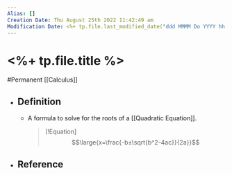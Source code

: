 ```yaml
---
Alias: []
Creation Date: Thu August 25th 2022 11:42:49 am 
Modification Date: <%+ tp.file.last_modified_date("ddd MMMM Do YYYY hh:mm:ss a") %>
---
```

# <%+ tp.file.title %>
#Permanent [[Calculus]]

- ## Definition
	- A formula to solve for the roots of a [[Quadratic Equation]].
	  > [!Equation]
	  > $$\large{x=\frac{-b±\sqrt{b^2-4ac}}{2a}}$$
- ## Reference